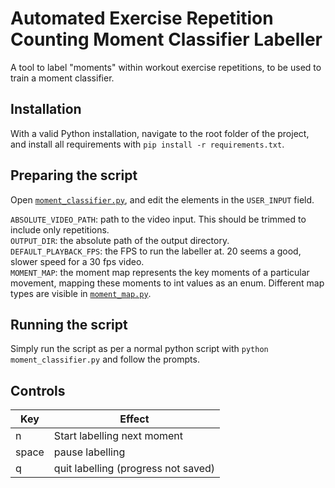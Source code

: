 # Automated Exercise Repetition Counting Moment Classifier Labeller
A tool to label "moments" within workout exercise repetitions, to be used to train a moment classifier. 

## Installation
With a valid Python installation, navigate to the root folder of the project, and install all requirements with `pip install -r requirements.txt`.

## Preparing the script
Open [`moment_classifier.py`](./moment_classifier.py), and edit the elements in the `USER_INPUT` field. 

`ABSOLUTE_VIDEO_PATH`: path to the video input. This should be trimmed to include only repetitions.  
`OUTPUT_DIR`: the absolute path of the output directory.  
`DEFAULT_PLAYBACK_FPS`: the FPS to run the labeller at. 20 seems a good, slower speed for a 30 fps video.  
`MOMENT_MAP`: the moment map represents the key moments of a particular movement, mapping these moments to int values as an enum. Different map types are visible in [`moment_map.py`](moment_map.py).  

## Running the script
Simply run the script as per a normal python script with `python moment_classifier.py` and follow the prompts.

## Controls
| **Key** | **Effect**                          |
|---------|-------------------------------------|
| n       | Start labelling next moment         |
| space   | pause labelling                     |
| q       | quit labelling (progress not saved) |
